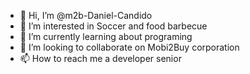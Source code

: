 - 👋 Hi, I’m @m2b-Daniel-Candido
- 👀 I’m interested in Soccer and food barbecue
- 🌱 I’m currently learning about programing
- 💞️ I’m looking to collaborate on Mobi2Buy corporation
- 📫 How to reach me a developer senior

<!---
m2b-Daniel-Candido/m2b-Daniel-Candido is a ✨ special ✨ repository because its `README.md` (this file) appears on your GitHub profile.
You can click the Preview link to take a look at your changes.
--->

